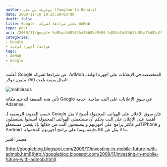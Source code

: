 ```yaml
---
author: يوغرطة بن علي (Youghourta Benali)
date: 2009-11-10 10:25:28+00:00
draft: false
title: Google  تعلن شراءها لشركة AdMob
type: post
url: /2009/11/google-%d8%aa%d9%84%d8%b9%d9%86-%d8%b4%d8%b1%d8%a7%d8%a1%d9%87%d8%a7-%d9%84%d8%b4%d8%b1%d9%83%d8%a9-admob/
categories:
- Google
- هواتف/ أجهزة لوحية
tags:
- AdMob
- Google
---
```


أعلنت Google عن شراءها لشركة  AdMob المتخصصة في الإعلانات على أجهزة الهاتف النقال بقيمة بلغت 750 مليون دولار.

![mobileads](http://www.it-scoop.com/wp-content/uploads/2009/11/mobileads.gif)


تأتي هذه الصفقة لتدعيم مكانة Google في سوق الإعلانات على النت صاحبة  خدمة Adsense.

حسب المدونة الرسمية لـ Google فإن سوق الإعلان على الهواتف المحمولة أصبح لا يقل أهمية على الإعلان على النت بحكم أن مستعملي الهواتف المحمولة أصبحوا يستعملون أكثر فأكثر برامج على أجهزتهم و يتصفحون النت من خلالها ،إذ يقضي مستعملو iPhone و Android  ما لا يقل عن 90 دقيقة يوميا على برامج أجهزتهم المحمولة.

مصدر الخبر:

[http://googleblog.blogspot.com/2009/11/investing-in-mobile-future-with-admob.html](http://googleblog.blogspot.com/2009/11/investing-in-mobile-future-with-admob.html)
